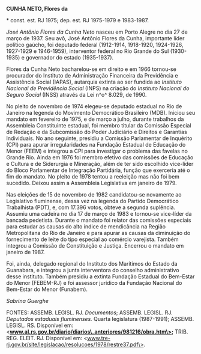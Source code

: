 **CUNHA NETO, Flores da**

\* const. est. RJ 1975; dep. est. RJ 1975-1979 e 1983-1987.

*José Antônio Flores da Cunha Neto* nasceu em Porto Alegre no dia 27 de
março de 1937. Seu avô, José Antônio Flores da Cunha, importante líder
político gaúcho, foi deputado federal (1912-1914, 1918-1920, 1924-1926,
1927-1929 e 1946-1959), interventor federal no Rio Grande do Sul
(1930-1935) e governador do estado (1935-1937).

Flores da Cunha Neto bacharelou-se em direito e em 1966 tornou-se
procurador do Instituto de Administração Financeira da Previdência e
Assistência Social (IAPAS), autarquia extinta ao ser fundida ao
*Instituto Nacional de Previdência Social* (INPS) na criação do
*Instituto Nacional do Seguro Social* (INSS) através da Lei n^o^ 8.029,
de 1990.

No pleito de novembro de 1974 elegeu-se deputado estadual no Rio de
Janeiro na legenda do Movimento Democrático Brasileiro (MDB). Iniciou
seu mandato em fevereiro de 1975, e de março a julho, durante trabalhos
da Assembleia Constituinte estadual, foi membro titular da Comissão
Especial de Redação e da Subcomissão do Poder Judiciário e Direitos e
Garantias Individuais. No ano seguinte, presidiu a Comissão Parlamentar
de Inquérito (CPI) para apurar irregularidades na Fundação Estadual de
Educação do Menor (FEEM) e integrou a CPI para investigar o problema das
favelas no Grande Rio. Ainda em 1976 foi membro efetivo das comissões de
Educação e Cultura e de Siderurgia e Mineração, além de ter sido
escolhido vice-líder do Bloco Parlamentar de Integração Partidária,
função que exerceria até o fim do mandato. No pleito de 1978 tentou a
reeleição mas não foi bem sucedido. Deixou assim a Assembleia
Legislativa em janeiro de 1979.

Nas eleições de 15 de novembro de 1982 candidatou-se novamente ao
Legislativo fluminense, dessa vez na legenda do Partido Democrático
Trabalhista (PDT), e, com 17.396 votos, obteve a segunda suplência.
Assumiu uma cadeira no dia 17 de março de 1983 e tornou-se vice-líder da
bancada pedetista. Durante o mandato foi relator das comissões especiais
para estudar as causas do alto índice de mendicância na Região
Metropolitana do Rio de Janeiro e para apurar as causas da diminuição do
fornecimento de leite do tipo especial ao comércio varejista. Também
integrou a Comissão de Constituição e Justiça. Encerrou o mandato em
janeiro de 1987.

Foi, ainda, delegado regional do Instituto dos Marítimos do Estado da
Guanabara, e integrou a junta interventora do conselho administrativo
desse instituto. Também presidiu a extinta Fundação Estadual do
Bem-Estar do Menor (FEBEM-RJ) e foi assessor jurídico da Fundação
Nacional do Bem-Estar do Menor (Funabem).

*Sabrina Guerghe*

FONTES: ASSEMB. LEGISL. RJ. *Documentos*; ASSEMB. LEGISL. RJ. *Deputados
estaduais fluminenses.* Quarta legislatura (1987-1991); ASSEMB. LEGISL.
RS. Disponível em:
\<**www.al.rs.gov.br/diario/diarios\_anteriores/981216/obra.htm\>;**
TRIB. REG. ELEIT. RJ. Disponível em:
\<www.tre-rj.gov.br/site/legislacao/resolucoes/1978/restre37.pdf\>.
